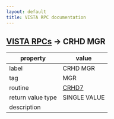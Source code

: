 ```yaml
---
layout: default
title: VISTA RPC documentation
---
```




## [VISTA RPCs](TableOfContent.md) &#8594; CRHD MGR 

 property | value 
--- | --- 
 label | CRHD MGR
 tag | MGR
 routine | [CRHD7](http://code.osehra.org/dox/Routine_CRHD7_source.html)
 return value type | SINGLE VALUE
 description | 